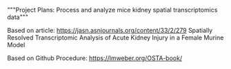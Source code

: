 """Project Plans: Process and analyze mice kidney spatial transcriptomics data"""

Based on article: https://jasn.asnjournals.org/content/33/2/279
Spatially Resolved Transcriptomic Analysis of Acute Kidney Injury in a Female Murine Model

Based on Github Procedure: https://lmweber.org/OSTA-book/
